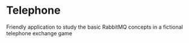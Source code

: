 # Telephone
Friendly application to study the basic RabbitMQ concepts in a fictional telephone exchange game
